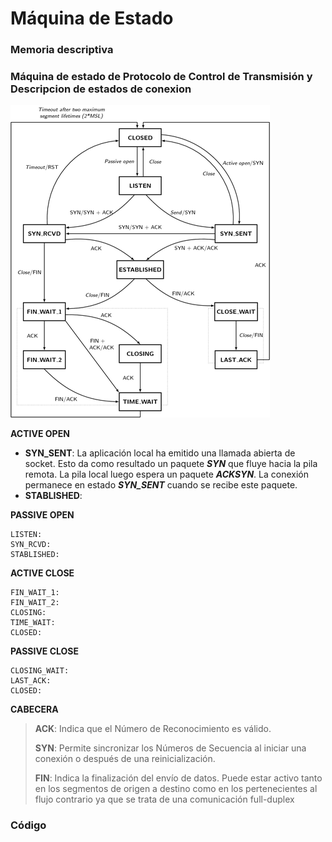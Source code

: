 # Máquina de Estado
### Memoria descriptiva

### Máquina de estado de Protocolo de Control de Transmisión y Descripcion de estados de conexion

 ![./recursos/tcp-state-machine.png](https://github.com/Adrian-REH/Adrian-REH-TrabajoPractico-Informatica2_TCP/blob/main/recursos/tcp-state-machine.png)

__ACTIVE OPEN__

- __SYN_SENT__: La aplicación local ha emitido una llamada abierta de socket. 
  Esto da como resultado un paquete **_SYN_** que fluye hacia la pila remota.
  La pila local luego espera un paquete **_ACKSYN_**. La conexión permanece en estado **_SYN_SENT_** cuando se recibe este paquete.
- __STABLISHED__: 

__PASSIVE OPEN__
```
LISTEN: 
SYN_RCVD: 
STABLISHED: 
 ```
 __ACTIVE CLOSE__
 ```
FIN_WAIT_1: 
FIN_WAIT_2: 
CLOSING: 
TIME_WAIT:
CLOSED: 
 ```
 __PASSIVE CLOSE__
 ```
CLOSING_WAIT: 
LAST_ACK: 
CLOSED: 
```

__CABECERA__
> __ACK__: Indica que el Número de Reconocimiento es válido.
> 
> __SYN__: Permite sincronizar los Números de Secuencia al iniciar una conexión o
después de una reinicialización.
> 
> __FIN__: Indica la finalización del envío de datos. Puede estar activo tanto en los
segmentos de origen a destino como en los pertenecientes al flujo contrario ya
que se trata de una comunicación full-duplex

### Código
